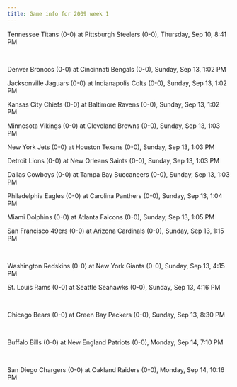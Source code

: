 ```yaml
---
title: Game info for 2009 week 1
---
```

Tennessee Titans (0-0) at Pittsburgh Steelers (0-0), Thursday, Sep 10, 8:41 PM


<br/>

Denver Broncos (0-0) at Cincinnati Bengals (0-0), Sunday, Sep 13, 1:02 PM

Jacksonville Jaguars (0-0) at Indianapolis Colts (0-0), Sunday, Sep 13, 1:02 PM

Kansas City Chiefs (0-0) at Baltimore Ravens (0-0), Sunday, Sep 13, 1:02 PM

Minnesota Vikings (0-0) at Cleveland Browns (0-0), Sunday, Sep 13, 1:03 PM

New York Jets (0-0) at Houston Texans (0-0), Sunday, Sep 13, 1:03 PM

Detroit Lions (0-0) at New Orleans Saints (0-0), Sunday, Sep 13, 1:03 PM

Dallas Cowboys (0-0) at Tampa Bay Buccaneers (0-0), Sunday, Sep 13, 1:03 PM

Philadelphia Eagles (0-0) at Carolina Panthers (0-0), Sunday, Sep 13, 1:04 PM

Miami Dolphins (0-0) at Atlanta Falcons (0-0), Sunday, Sep 13, 1:05 PM

San Francisco 49ers (0-0) at Arizona Cardinals (0-0), Sunday, Sep 13, 1:15 PM


<br/>

Washington Redskins (0-0) at New York Giants (0-0), Sunday, Sep 13, 4:15 PM

St. Louis Rams (0-0) at Seattle Seahawks (0-0), Sunday, Sep 13, 4:16 PM


<br/>

Chicago Bears (0-0) at Green Bay Packers (0-0), Sunday, Sep 13, 8:30 PM


<br/>

Buffalo Bills (0-0) at New England Patriots (0-0), Monday, Sep 14, 7:10 PM


<br/>

San Diego Chargers (0-0) at Oakland Raiders (0-0), Monday, Sep 14, 10:16 PM

